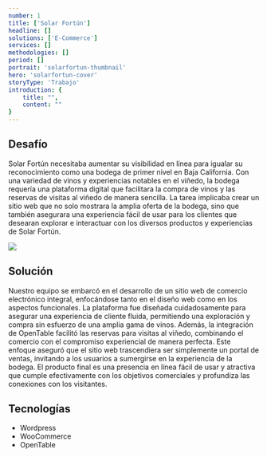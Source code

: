 ```yaml
---
number: 1
title: ['Solar Fortún']
headline: []
solutions: ['E-Commerce']
services: []
methodologies: []
period: []
portrait: 'solarfortun-thumbnail'
hero: 'solarfortun-cover'
storyType: 'Trabajo'
introduction: {
    title: "",
    content: ""
}
---
```


## Desafío

Solar Fortún necesitaba aumentar su visibilidad en línea para igualar su reconocimiento como una bodega de primer nivel en Baja California. Con una variedad de vinos y experiencias notables en el viñedo, la bodega requería una plataforma digital que facilitara la compra de vinos y las reservas de visitas al viñedo de manera sencilla. La tarea implicaba crear un sitio web que no solo mostrara la amplia oferta de la bodega, sino que también asegurara una experiencia fácil de usar para los clientes que desearan explorar e interactuar con los diversos productos y experiencias de Solar Fortún.

![](/work/solarfortun-figure-01.jpg)

## Solución

Nuestro equipo se embarcó en el desarrollo de un sitio web de comercio electrónico integral, enfocándose tanto en el diseño web como en los aspectos funcionales. La plataforma fue diseñada cuidadosamente para asegurar una experiencia de cliente fluida, permitiendo una exploración y compra sin esfuerzo de una amplia gama de vinos. Además, la integración de OpenTable facilitó las reservas para visitas al viñedo, combinando el comercio con el compromiso experiencial de manera perfecta. Este enfoque aseguró que el sitio web trascendiera ser simplemente un portal de ventas, invitando a los usuarios a sumergirse en la experiencia de la bodega. El producto final es una presencia en línea fácil de usar y atractiva que cumple efectivamente con los objetivos comerciales y profundiza las conexiones con los visitantes.

## Tecnologías

* Wordpress
* WooCommerce
* OpenTable